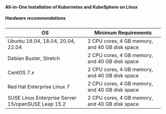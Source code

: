 #### All-in-One Installation of Kubernetes and KubeSphere on Linux

##### Hardware recommendations
|OS	|Minimum Requirements|
|---|---|
|Ubuntu 16.04, 18.04, 20.04, 22.04|	2 CPU cores, 4 GB memory, and 40 GB disk space|
|Debian Buster, Stretch|	2 CPU cores, 4 GB memory, and 40 GB disk space|
|CentOS 7.x|	2 CPU cores, 4 GB memory, and 40 GB disk space|
|Red Hat Enterprise Linux 7|	2 CPU cores, 4 GB memory, and 40 GB disk space|
|SUSE Linux Enterprise Server 15/openSUSE Leap 15.2|	2 CPU cores, 4 GB memory, and 40 GB disk space|

